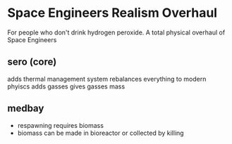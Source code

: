 # Space Engineers Realism Overhaul
For people who don't drink hydrogen peroxide.
A total physical overhaul of Space Engineers

## sero (core)
adds thermal management system
rebalances everything to modern phyiscs
adds gasses
gives gasses mass

## medbay
* respawning requires biomass
* biomass can be made in bioreactor or collected by killing

 